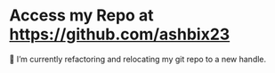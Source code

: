 # Access my Repo at https://github.com/ashbix23

🔭 I’m currently refactoring and relocating my git repo to a new handle.
